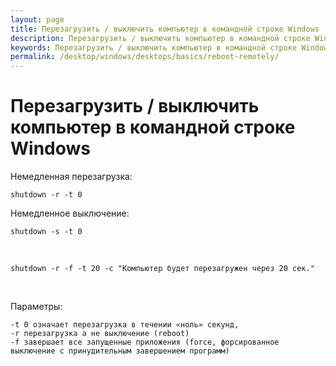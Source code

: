 ```yaml
---
layout: page
title: Перезагрузить / выключить компьютер в командной строке Windows
description: Перезагрузить / выключить компьютер в командной строке Windows
keywords: Перезагрузить / выключить компьютер в командной строке Windows
permalink: /desktop/windows/desktops/basics/reboot-remotely/
---
```


# Перезагрузить / выключить компьютер в командной строке Windows

Немедленная перезагрузка:

    shutdown -r -t 0

Немедленное выключение:

    shutdown -s -t 0

<br/>

    shutdown -r -f -t 20 -c "Компьютер будет перезагружен через 20 сек."

<br/>

Параметры:

    -t 0 означает перезагрузка в течении «ноль» секунд,
    -r перезагрузка а не выключение (reboot)
    -f завершает все запущенные приложения (force, форсированное выключение с принудительным завершением программ)
